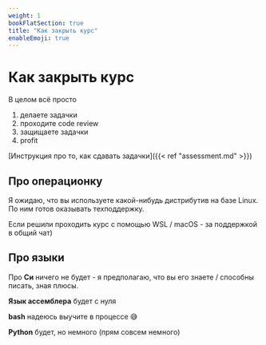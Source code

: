 ```yaml
---
weight: 1
bookFlatSection: true
title: "Как закрыть курс"
enableEmoji: true
---
```


# Как закрыть курс

В целом всё просто
1. делаете задачки
2. проходите code review
3. защищаете задачки
4. profit

[Инструкция про то, как сдавать задачки]({{< ref "assessment.md" >}})

## Про операционку

Я ожидаю, что вы используете какой-нибудь дистрибутив на базе Linux. По ним готов оказывать техподдержку.

Если решили проходить курс с помощью WSL / macOS - за поддержкой в общий чат)


## Про языки

Про **Си** ничего не будет - я предполагаю, что вы его знаете / способны писать, зная плюсы.

**Язык ассемблера** будет с нуля

**bash** надеюсь выучите в процессе &#x1f605;

**Python** будет, но немного (прям совсем немного)
